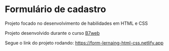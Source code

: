 # Formulário de cadastro

Projeto focado no desenvolvimento de habilidades em HTML e CSS

Projeto desenvolvido durante o curso [B7web](https://b7web.com.br/fullstack/)

Segue o link do projeto rodando: https://form-lernaing-html-css.netlify.app
